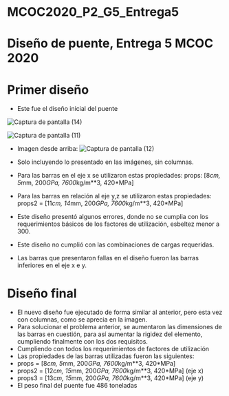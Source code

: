 
# MCOC2020_P2_G5_Entrega5
# Diseño de puente, Entrega 5 MCOC 2020

# Primer diseño
*  Este fue el diseño inicial del puente 

![Captura de pantalla (14)](https://user-images.githubusercontent.com/69210578/96666144-e6680e80-132c-11eb-918f-273d92140641.png)

![Captura de pantalla (11)](https://user-images.githubusercontent.com/69210578/96666315-3d6de380-132d-11eb-96cf-475ef897f2ae.png)

* Imagen desde arriba:
![Captura de pantalla (12)](https://user-images.githubusercontent.com/69210578/96666138-e2d48780-132c-11eb-9fef-0625ebb6f6fc.png)

* Solo incluyendo lo presentado en las imágenes, sin columnas.
* Para las barras  en el eje x se utilizaron estas propiedades: props:  [8*cm, 5*mm, 200*GPa, 7600*kg/m**3, 420*MPa]
* Para las barras en relación al eje y,z se utilizaron estas propiedades: props2 = [11*cm, 14*mm, 200*GPa, 7600*kg/m**3, 420*MPa]

* Este diseño presentó algunos errores, donde no se cumplia con los requerimientos básicos de los factores de utilización, esbeltez menor a 300.
* Este diseño no cumplió con las combinaciones de cargas requeridas.
* Las barras que presentaron fallas en el diseño fueron las barras inferiores en el eje x e y. 
  


# Diseño final

* El nuevo diseño fue ejecutado de forma similar al anterior, pero esta vez con columnas, como se aprecia en la imagen.
* Para solucionar el problema anterior, se aumentaron las dimensiones de las barras en cuestión, para así aumentar la rigidez del elemento, cumpliendo finalmente con los dos requisitos.
* Cumpliendo con todos los requerimientos de factores de utilización
*  Las propiedades  de las barras  utilizadas fueron las siguientes:
* props = [8*cm, 5*mm, 200*GPa, 7600*kg/m**3, 420*MPa]
* props2 = [12*cm, 15*mm, 200*GPa, 7600*kg/m**3, 420*MPa] (eje x)
* props3 = [13*cm, 15*mm, 200*GPa, 7600*kg/m**3, 420*MPa] (eje y)
* El peso final del puente fue 486 toneladas
